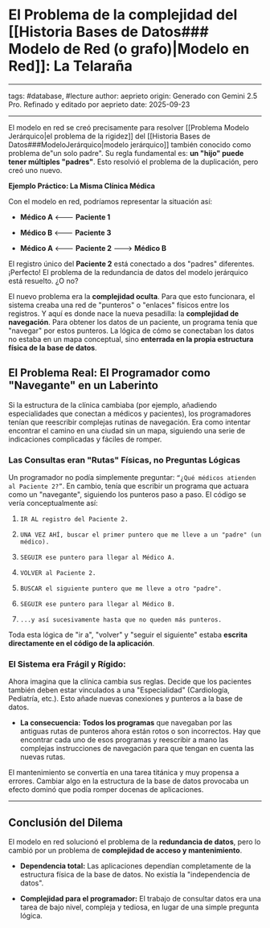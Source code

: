 # El Problema de la **complejidad** del [[Historia Bases de Datos### Modelo de Red (o grafo)|Modelo en Red]]: La Telaraña

---

tags: #database, #lecture
author: aeprieto
origin: Generado con Gemini 2.5 Pro. Refinado y editado por aeprieto
date: 2025-09-23

---

El modelo en red se creó precisamente para resolver [[Problema Modelo Jerárquico|el problema de la rigidez]] del [[Historia Bases de Datos###ModeloJerárquico|modelo jerárquico]] también conocido como problema de"un solo padre". Su regla fundamental es: **un "hijo" puede tener múltiples "padres"**. Esto resolvió el problema de la duplicación, pero creó uno nuevo.

**Ejemplo Práctico: La Misma Clínica Médica**

Con el modelo en red, podríamos representar la situación así:

- **Médico A** <--- **Paciente 1**
    
- **Médico B** <--- **Paciente 3**
    
- **Médico A** <--- **Paciente 2** ---> **Médico B**
    

El registro único del **Paciente 2** está conectado a dos "padres" diferentes. ¡Perfecto! El problema de la redundancia de datos del modelo jerárquico está resuelto. ¿O no?

El nuevo problema era la **complejidad oculta**. Para que esto funcionara, el sistema creaba una red de "punteros" o "enlaces" físicos entre los registros. Y aquí es donde nace la nueva pesadilla: la **complejidad de navegación**. Para obtener los datos de un paciente, un programa tenía que "navegar" por estos punteros. La lógica de cómo se conectaban los datos no estaba en un mapa conceptual, sino **enterrada en la propia estructura física de la base de datos**.

## El Problema Real: El Programador como "Navegante" en un Laberinto 

Si la estructura de la clínica cambiaba (por ejemplo, añadiendo especialidades que conectan a médicos y pacientes), los programadores tenían que reescribir complejas rutinas de navegación. Era como intentar encontrar el camino en una ciudad sin un mapa, siguiendo una serie de indicaciones complicadas y fáciles de romper.

### Las Consultas eran "Rutas" Físicas, no Preguntas Lógicas

Un programador no podía simplemente preguntar: `“¿Qué médicos atienden al Paciente 2?”`. En cambio, tenía que escribir un programa que actuara como un "navegante", siguiendo los punteros paso a paso. El código se vería conceptualmente así:

1. `IR AL registro del Paciente 2.`
    
2. `UNA VEZ AHÍ, buscar el primer puntero que me lleve a un "padre" (un médico).`
    
3. `SEGUIR ese puntero para llegar al Médico A.`
    
4. `VOLVER al Paciente 2.`
    
5. `BUSCAR el siguiente puntero que me lleve a otro "padre".`
    
6. `SEGUIR ese puntero para llegar al Médico B.`
    
7. `...y así sucesivamente hasta que no queden más punteros.`
    

Toda esta lógica de "ir a", "volver" y "seguir el siguiente" estaba **escrita directamente en el código de la aplicación**.
### El Sistema era Frágil y Rígido:

Ahora imagina que la clínica cambia sus reglas. Decide que los pacientes también deben estar vinculados a una "Especialidad" (Cardiología, Pediatría, etc.). Esto añade nuevas conexiones y punteros a la base de datos.

- **La consecuencia:** **Todos los programas** que navegaban por las antiguas rutas de punteros ahora están rotos o son incorrectos. Hay que encontrar cada uno de esos programas y reescribir a mano las complejas instrucciones de navegación para que tengan en cuenta las nuevas rutas.
    

El mantenimiento se convertía en una tarea titánica y muy propensa a errores. Cambiar algo en la estructura de la base de datos provocaba un efecto dominó que podía romper docenas de aplicaciones.

---

## Conclusión del Dilema

El modelo en red solucionó el problema de la **redundancia de datos**, pero lo cambió por un problema de **complejidad de acceso y mantenimiento**.

- **Dependencia total:** Las aplicaciones dependían completamente de la estructura física de la base de datos. No existía la "independencia de datos".
    
- **Complejidad para el programador:** El trabajo de consultar datos era una tarea de bajo nivel, compleja y tediosa, en lugar de una simple pregunta lógica.